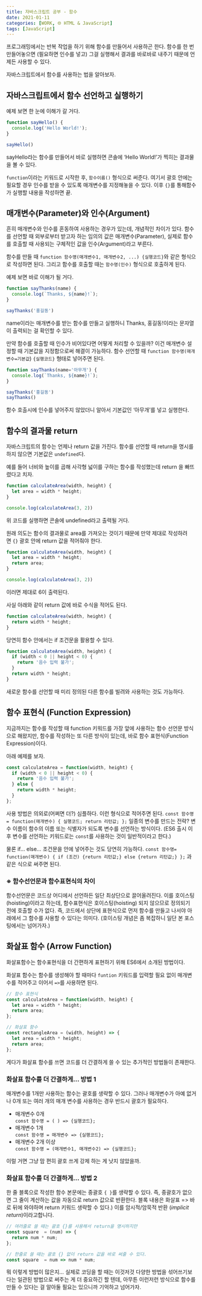 ```yaml
---
title: 자바스크립트 공부 - 함수
date: 2021-01-11
categories: [WORK, 🌐 HTML & JavaScript]
tags: [JavaScript]
---
```


프로그래밍에서는 반복 작업을 하기 위해 함수를 만들어서 사용하곤 한다. 함수를 한 번 만들어놓으면 (필요하면 인수를 넣고) 그걸 실행해서 결과를 바로바로 내주기 때문에 언제든 사용할 수 있다.

자바스크립트에서 함수를 사용하는 법을 알아보자.

## 자바스크립트에서 함수 선언하고 실행하기

예제 보면 한 눈에 이해가 갈 거다.

```javascript
function sayHello() {
  console.log('Hello World!');
}

sayHello()
```

sayHello라는 함수를 만들어서 바로 실행하면 콘솔에 ‘Hello World!’가 찍히는 결과물을 볼 수 있다.

`function`이라는 키워드로 시작한 후, `함수이름()` 형식으로 써준다. 여기서 괄호 안에는 필요할 경우 인수를 받을 수 있도록 매개변수를 지정해놓을 수 있다. 이후 `{}`를 통해함수가 실행할 내용을 작성하면 끝.

## 매개변수(Parameter)와 인수(Argument)

흔히 매개변수와 인수를 혼동하여 사용하는 경우가 있는데, 개념적인 차이가 있다. 함수를 선언할 때 외부로부터 받고자 하는 임의의 값은 매개변수(Parameter), 실제로 함수를 호출할 때 사용되는 구체적인 값을 인수(Argument)라고 부른다.

함수를 만들 때 `function 함수명(매개변수1, 매개변수2, ...) {실행코드}`와 같은 형식으로 작성하면 된다. 그리고 함수를 호출할 때는 `함수명(인수)` 형식으로 호출하게 된다.

예제 보면 바로 이해가 될 거다.

```javascript
function sayThanks(name) {
  console.log(`Thanks, ${name}!`);
}

sayThanks('홍길동')
```

name이라는 매개변수를 받는 함수를 만들고 실행하니 Thanks, 홍길동!이라는 문자열이 출력되는 걸 확인할 수 있다.

만약 함수를 호출할 때 인수가 비어있다면 어떻게 처리할 수 있을까? 이건 매개변수 설정할 때 기본값을 지정함으로써 해결이 가능하다. 함수 선언할 때 `function 함수명(매개변수=기본값`) `{실행코드}` 형태로 넣어주면 된다.

```javascript
function sayThanks(name='아무개') {
  console.log(`Thanks, ${name}!`);
}

sayThanks('홍길동')
sayThanks()
```

함수 호출시에 인수를 넣어주지 않았더니 알아서 기본값인 ‘아무개’를 넣고 실행한다.

## 함수의 결과물 return

자바스크립트의 함수는 언제나 return 값을 가진다. 함수를 선언할 때 return을 명시를 하지 않으면 기본값은 `undefined`다.

예를 들어 너비와 높이를 곱해 사각형 넓이를 구하는 함수를 작성했는데 return 을 빠뜨렸다고 치자.

```javascript
function calculateArea(width, height) {
  let area = width * height;
}

console.log(calculateArea(3, 2))
```

위 코드를 실행하면 콘솔에 undefined라고 출력될 거다.

원래 의도는 함수의 결과물로 area를 가져오는 것이기 때문에 만약 제대로 작성하려면 `{}` 괄호 안에 return 값을 적어줘야 한다.

```javascript
function calculateArea(width, height) {
  let area = width * height;
  return area;
}

console.log(calculateArea(3, 2))
```

이러면 제대로 6이 출력된다.

사실 아래와 같이 return 값에 바로 수식을 적어도 된다.

```javascript
function calculateArea(width, height) {
  return width * height;
}
```

당연히 함수 안에서는 if 조건문을 활용할 수 있다.

```javascript
function calculateArea(width, height) {
  if (width < 0 || height < 0) {
    return '음수 입력 불가';
  }
  return width * height;
}
```

새로운 함수를 선언할 때 미리 정의된 다른 함수를 빌려와 사용하는 것도 가능하다.

## 함수 표현식 (Function Expression)

지금까지는 함수를 작성할 때 function 키워드를 가장 앞에 사용하는 함수 선언문 방식으로 해왔지만, 함수를 작성하는 또 다른 방식이 있는데, 바로 함수 표현식(Function Expression)이다.

아래 예제를 보자.

```javascript
const calculateArea = function(width, height) {
  if (width < 0 || height < 0) {
    return '음수 입력 불가';
  } else {
    return width * height;
  }
};
```

사용 방법은 의외로(어쩌면 더?) 심플하다. 이런 형식으로 적어주면 된다. `const 함수명= function(매개변수) { 실행코드; return 리턴값; };` 일종의 변수를 만드는 전략? 변수 이름이 함수의 이름 또는 식별자가 되도록 변수를 선언하는 방식이다. (ES6 출시 이후 변수를 선언하는 키워드로는 `const`를 사용하는 것이 일반적이라고 한다.)

물론 if… else… 조건문을 안에 넣어주는 것도 당연히 가능하다. `const 함수명= function(매개변수) { if (조건) {return 리턴값;} else {return 리턴값;} };` 과 같은 식으로 써주면 된다.

### ※ 함수선언문과 함수표현식의 차이

함수선언문은 코드상 어디에서 선언하든 일단 최상단으로 끌어올려진다. 이를 호이스팅(hoisting)이라고 하는데, 함수표현식은 호이스팅(hoisting) 되지 않으므로 정의되기 전에 호출할 수가 없다. 즉, 코드에서 상단에 표현식으로 먼저 함수를 만들고 나서야 아래에서 그 함수를 사용할 수 있다는 의미다. (호이스팅 개념은 좀 복잡하니 일단 본 포스팅에서는 넘어가자.)

## 화살표 함수 (Arrow Function)

화살표함수는 함수표현식을 더 간편하게 표현하기 위해 ES6에서 소개된 방법이다.

화살표 함수는 함수를 생성해야 할 때마다 `funtion` 키워드를 입력할 필요 없이 매개변수를 적어주고 이어서 `=>`를 사용하면 된다.

```javascript
// 함수 표현식
const calculateArea = function(width, height) {
  let area = width * height;
  return area;
};

// 화살표 함수
const rectangleArea = (width, height) => {
  let area = width * height;
  return area;
};
```

게다가 화살표 함수를 쓰면 코드를 더 간결하게 쓸 수 있는 추가적인 방법들이 존재한다.

### 화살표 함수를 더 간결하게… 방법 1

매개변수를 1개만 사용하는 함수는 괄호를 생략할 수 있다. 그러나 매개변수가 아예 없거나 0개 또는 여러 개의 매개 변수를 사용하는 경우 반드시 괄호가 필요하다.

- 매개변수 0개  
    `const 함수명 = ( ) => {실행코드};`
- 매개변수 1개  
    `const 함수명 = 매개변수 => {실행코드};`
- 매개변수 2개 이상  
    `const 함수명 = (매개변수1, 매개변수2) => {실행코드};`

이럴 거면 그냥 맘 편히 괄호 쓰게 강제 하는 게 낫지 않았을까.

### 화살표 함수를 더 간결하게… 방법 2

한 줄 블록으로 작성한 함수 본문에는 중괄호 `{ }`를 생략할 수 있다. 즉, 중괄호가 없으면 그 줄이 계산하는 값을 자동으로 return 값으로 반환한다. 블록 내용은 화살표 => 바로 뒤에 와야하며 return 키워드 생략할 수 있다.) 이를 암시적/암묵적 반환 (_implicit return_)이라고합니다.

```javascript
// 여러줄로 쓸 때는 괄호 {}를 사용해서 return을 명시하지만
const square  = (num) => {
  return num * num;
};

// 한줄로 쓸 때는 괄호 {} 없이 return 값을 바로 써줄 수 있다.
const square  = num => num * num;
```

뭐 이렇게 방법이 많은지… 실제로 코딩을 할 때는 이것저것 다양한 방법을 섞어쓰기보다는 일관된 방법으로 써주는 게 더 중요하긴 할 텐데, 아무튼 이런저런 방식으로 함수를 만들 수 있다는 걸 알아둘 필요는 있으니까 기억하고 넘어가자.
